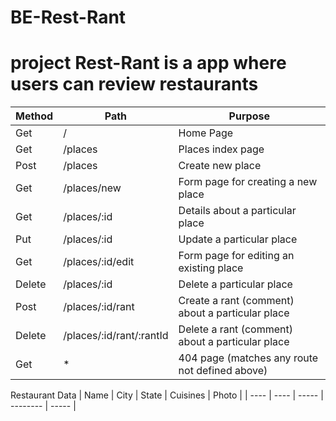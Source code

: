 # BE-Rest-Rant

# project Rest-Rant is a app where users can review restaurants

| Method | Path                     | Purpose                                          |
| ------ | ------------------------ | ------------------------------------------------ |
| Get    | /                        | Home Page                                        |
| Get    | /places                  | Places index page                                |
| Post   | /places                  | Create new place                                 |
| Get    | /places/new              | Form page for creating a new place               |
| Get    | /places/:id              | Details about a particular place                 |
| Put    | /places/:id              | Update a particular place                        |
| Get    | /places/:id/edit         | Form page for editing an existing place          |
| Delete | /places/:id              | Delete a particular place                        |
| Post   | /places/:id/rant         | Create a rant (comment) about a particular place |
| Delete | /places/:id/rant/:rantId | Delete a rant (comment) about a particular place |
| Get    | \*                       | 404 page (matches any route not defined above)   |

Restaurant Data
| Name | City | State | Cuisines | Photo |
| ---- | ---- | ----- | -------- | ----- |
